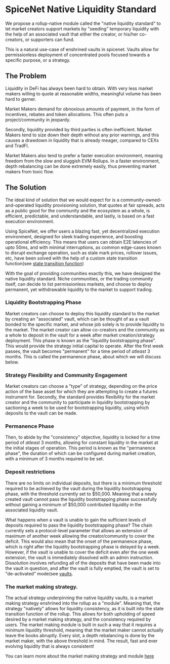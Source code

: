 # SpiceNet Native Liquidity Standard

We propose a rollup-native module called the "native liquidity standard" to let market creators support markets by "seeding" temporary liquidity with the help of an associated vault that either the creator, or his/her co-creators, or supporters can fund.

This is a natural use-case of enshrined vaults in spicenet. Vaults allow for permissionless deployment of concentrated pools focused towards a specific purpose, or a strategy.

## The Problem

Liquidity in DeFi has always been hard to obtain. With very less market makers willing to quote at reasonable widths, meaningful volume has been hard to garner.

Market Makers demand for obnoxious amounts of payment, in the form of incentives, rebates and token allocations. This often puts a project/community in jeopardy.

Secondly, liquidity provided by third parties is often inefficient. Market Makers tend to size down their depth without any prior warnings, and this causes a drawdown in liquidity that is already meager, compared to CEXs and TradFI.

Market Makers also tend to prefer a faster execution environment, meaning freedom from the slow and sluggish EVM Rollups. In a faster environment, depth rebalancing can be done extremely easily, thus preventing market makers from toxic flow.

## The Solution

The ideal kind of solution that we would expect for is a community-owned-and-operated liquidity provisioning solution, that quotes at fair spreads, acts as a public good for the community and the ecosystem as a whole, is efficient, predictable, and understandable, and lastly, is based on a fast execution environment.

Using SpiceNet, we offer users a blazing fast, yet decentralized execution environment, designed for sleek trading experience, and boosting operational efficiency. This means that users can obtain E2E latencies of upto 50ms, and with minimal interruptions, as common edge-cases known to disrupt exchange operation, such as stale mark prices, rollover issues, etc, have been solved with the help of a custom state transition function(see [state transition function](https://hackmd.io/@karthikpariti/spicenet))

With the goal of providing communities exactly this, we have designed the native liquidity standard. Niche communities, or the trading community itself, can decide to list permissionless markets, and choose to deploy permanent, yet withdrawable liquidity to the market to support trading.

### Liquidity Bootstrapping Phase

Market creators can choose to deploy this liquidity standard to the market by creating an "associated" vault, which can be thought of as a vault bonded to the specific market, and whose job solely is to provide liquidity to the market. The market creator can allow co-creators and the community as a whole to deposit in the vault for a week after market creation/strategy deployment. This phase is known as the "liquidity bootstrapping phase". This would provide the strategy initial capital to operate. After the first week passes, the vault becomes "permanent" for a time period of _atleast_ 3 months. This is called the permanence phase, about which we will discuss below.

### Strategy Flexibility and Community Engagement

Market creators can choose a "type" of strategy, depending on the price action of the base asset for which they are attempting to create a futures instrument for. Secondly, the standard provides flexibility for the market creator and the community to participate in liquidity bootstrapping by sactioning a week to be used for bootstrapping liquidity, using which deposits to the vault can be made.

### Permanence Phase

Then, to abide by the "consistency" objective, liquidity is locked for a time period of _atleast_ 3 months, allowing for constant liquidity in the market at the initial stages of operation. This period is known as the "permanence phase", the duration of which can be configured during market creation, with a minimum of 3 months required to be set.

### Deposit restrictions

There are no limits on individual deposits, but there is a minimum threshold required to be achieved by the vault during the liquidity bootstrapping phase, with the threshold currently set to $50,000. Meaning that a newly created vault cannot pass the liquidity bootstrapping phase successfully without gaining a minimum of $50,000 contributed liquidity in the associated liquidity vault.

What happens when a vault is unable to gain the sufficient levels of deposits required to pass the liquidity bootstrapping phase? The chain currently sets a protocol-level parameter that allows an extension of maximum of another week allowing the creator/community to cover the deficit. This would also mean that the onset of the permanence phase, which is right after the liquidity bootstrapping phase is delayed by a week. However, if the vault is unable to cover the deficit even afer the one week extension, the vault is immediately dissolved with an admin instruction. Dissolution involves refunding all of the deposits that have been made into the vault in question, and after the vault is fully emptied, the vault is set to "de-activated" mode(see [vaults](https://github.com/pepper-research/spicenet/tree/specs/specs/application/3_vaults.md).

### The market making strategy.

The actual strategy underpinning the native liquidity vaults, is a market making strategy enshrined into the rollup as a "module". Meaning that, the strategy "natively" allows for liquidity consistency, as it is built into the state transition function of the rollup. This allows for both upholding of speed desired by a market making strategy, and the consistency required by users. The market making module is built in such a way that it requires a minimum liquidity threshold, meaning that the market maker cannot actually leave the books abruptly. Every slot, a depth rebalancing is done by the market maker, with the above threshold in mind. The result, fast and ever evolving liquidity that is always consistent!

You can learn more about the market making strategy and module [here](https://github.com/pepper-research/spicenet/tree/specs/specs/application/2_native_market_making.md)
